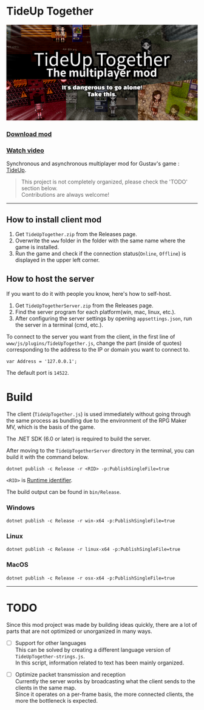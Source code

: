 # TideUp Together

<p align="center">
  <img alt="TideUp Together - It's dangerous to go alone! Take this." width="640" src="./og-image.png"/>
</p>

### [Download mod](https://github.com/Creta5164/TideUpTogether/releases)
### [Watch video](https://youtu.be/LxWGaGxT3QE)

Synchronous and asynchronous multiplayer mod for Gustav's game : [TideUp](https://store.steampowered.com/app/1890520).

> This project is not completely organized, please check the 'TODO' section below.  
Contributions are always welcome!

---

## How to install client mod

1. Get `TideUpTogether.zip` from the Releases page.
2. Overwrite the `www` folder in the folder with the same name where the game is installed.
3. Run the game and check if the connection status(`Online`, `Offline`) is displayed in the upper left corner.

## How to host the server

If you want to do it with people you know, here's how to self-host.

1. Get `TideUpTogetherServer.zip` from the Releases page.
2. Find the server program for each platform(win, mac, linux, etc.).
3. After configuring the server settings by opening `appsettings.json`, run the server in a terminal (cmd, etc.).

To connect to the server you want from the client, in the first line of `www/js/plugins/TideUpTogether.js`, change the part (inside of quotes) corresponding to the address to the IP or domain you want to connect to.

```
var Address = '127.0.0.1';
```

The default port is `14522`.

# Build

The client (`TideUpTogether.js`) is used immediately without going through the same process as bundling due to the environment of the RPG Maker MV, which is the basis of the game.

The .NET SDK (6.0 or later) is required to build the server.

After moving to the `TideUpTogetherServer` directory in the terminal, you can build it with the command below.

```
dotnet publish -c Release -r <RID> -p:PublishSingleFile=true
```
`<RID>` is [Runtime identifier](https://docs.microsoft.com/en-us/dotnet/core/rid-catalog).

The build output can be found in `bin/Release`.

### Windows
```
dotnet publish -c Release -r win-x64 -p:PublishSingleFile=true
```

### Linux
```
dotnet publish -c Release -r linux-x64 -p:PublishSingleFile=true
```

### MacOS
```
dotnet publish -c Release -r osx-x64 -p:PublishSingleFile=true
```

---

# TODO

Since this mod project was made by building ideas quickly, there are a lot of parts that are not optimized or unorganized in many ways.

- [ ] Support for other languages  
  This can be solved by creating a different language version of `TideUpTogether-strings.js`.  
  In this script, information related to text has been mainly organized.
  
- [ ] Optimize packet transmission and reception  
  Currently the server works by broadcasting what the client sends to the clients in the same map.  
  Since it operates on a per-frame basis, the more connected clients, the more the bottleneck is expected.